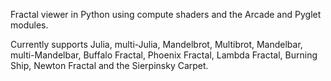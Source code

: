 Fractal viewer in Python using compute shaders and the Arcade and Pyglet modules.

Currently supports Julia, multi-Julia, Mandelbrot, Multibrot, Mandelbar, multi-Mandelbar, Buffalo Fractal, Phoenix Fractal, Lambda Fractal, Burning Ship, Newton Fractal and the Sierpinsky Carpet.
